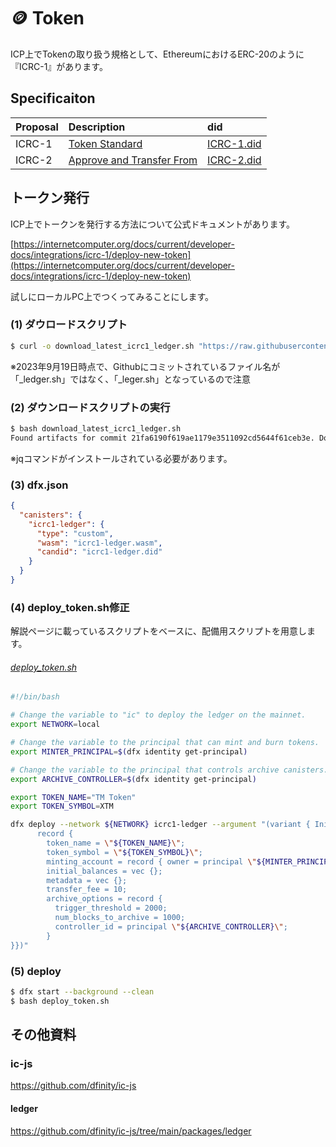 # 🪙 Token

ICP上でTokenの取り扱う規格として、EthereumにおけるERC-20のように『ICRC-1』があります。

## Specificaiton

|Proposal|Description|did|
:--------|:-------------|:-----------------------|
|ICRC-1  |[Token Standard](https://github.com/dfinity/ICRC-1/blob/main/standards/ICRC-1/README.md)|[ICRC-1.did](https://github.com/dfinity/ICRC-1/blob/main/standards/ICRC-1/ICRC-1.did)|
|ICRC-2  |[Approve and Transfer From](https://github.com/dfinity/ICRC-1/blob/main/standards/ICRC-2/README.md)|[ICRC-2.did](https://github.com/dfinity/ICRC-1/blob/main/standards/ICRC-2/ICRC-2.did)|

## トークン発行

ICP上でトークンを発行する方法について公式ドキュメントがあります。

[https://internetcomputer.org/docs/current/developer-docs/integrations/icrc-1/deploy-new-token](https://internetcomputer.org/docs/current/developer-docs/integrations/icrc-1/deploy-new-token)

試しにローカルPC上でつくってみることにします。

### (1) ダウロードスクリプト

```bash
$ curl -o download_latest_icrc1_ledger.sh "https://raw.githubusercontent.com/dfinity/ic/master/rs/rosetta-api/scripts/download_latest_icrc1_ledger.sh"
```

※2023年9月19日時点で、Githubにコミットされているファイル名が「_ledger.sh」ではなく、「_leger.sh」となっているので注意

### (2) ダウンロードスクリプトの実行

```bash
$ bash download_latest_icrc1_ledger.sh
Found artifacts for commit 21fa6190f619ae1179e3511092cd5644f61ceb3e. Downloading icrc1_ledger.did and icrc1_ledger.wasm.gz
```

※jqコマンドがインストールされている必要があります。

### (3) dfx.json

```json
{
  "canisters": {
    "icrc1-ledger": {
      "type": "custom",
      "wasm": "icrc1-ledger.wasm",
      "candid": "icrc1-ledger.did"
    }
  }
}
```

### (4) deploy_token.sh修正

解説ページに載っているスクリプトをベースに、配備用スクリプトを用意します。

###### [deploy_token.sh](deploy_token.sh)

```bash
#!/bin/bash

# Change the variable to "ic" to deploy the ledger on the mainnet.
export NETWORK=local

# Change the variable to the principal that can mint and burn tokens.
export MINTER_PRINCIPAL=$(dfx identity get-principal)

# Change the variable to the principal that controls archive canisters.
export ARCHIVE_CONTROLLER=$(dfx identity get-principal)

export TOKEN_NAME="TM Token"
export TOKEN_SYMBOL=XTM

dfx deploy --network ${NETWORK} icrc1-ledger --argument "(variant { Init = 
      record {
        token_name = \"${TOKEN_NAME}\";
        token_symbol = \"${TOKEN_SYMBOL}\";
        minting_account = record { owner = principal \"${MINTER_PRINCIPAL}\";};
        initial_balances = vec {};
        metadata = vec {};
        transfer_fee = 10;
        archive_options = record {
          trigger_threshold = 2000;
          num_blocks_to_archive = 1000;
          controller_id = principal \"${ARCHIVE_CONTROLLER}\";
        }
}})"
```

### (5) deploy

```bash
$ dfx start --background --clean
$ bash deploy_token.sh
```

## その他資料

### ic-js

https://github.com/dfinity/ic-js

#### ledger

https://github.com/dfinity/ic-js/tree/main/packages/ledger
